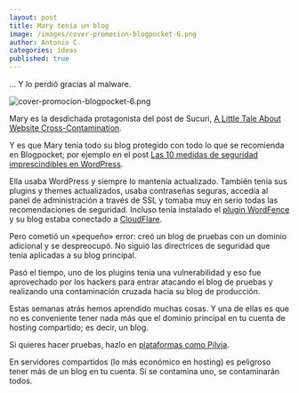 ```yaml
---
layout: post
title: Mary tenía un blog
image: /images/cover-promocion-blogpocket-6.png
author: Antonio C.
categories: ideas
published: true 
---
```


... Y lo perdió gracias al malware.

![cover-promocion-blogpocket-6.png]({{site.baseurl}}/images/cover-promocion-blogpocket-6.png)

Mary es la desdichada protagonista del post de Sucuri, [A Little Tale About Website Cross-Contamination](https://blog.sucuri.net/2012/03/a-little-tale-about-website-cross-contamination.html).

Y es que Mary tenía todo su blog protegido con todo lo que se recomienda en Blogpocket; por ejemplo en el post [Las 10 medidas de seguridad imprescindibles en WordPress](https://www.blogpocket.com/2016/07/24/las-10-medidas-de-seguridad-imprescindibles-en-wordpress/).

Ella usaba WordPress y siempre lo mantenía actualizado. También tenía sus plugins y themes actualizados, usaba contraseñas seguras, accedía al panel de administración a través de SSL y tomaba muy en serio todas las recomendaciones de seguridad. Incluso tenía instalado el [plugin WordFence](https://www.blogpocket.com/2016/08/14/configurar-wordfence/) y su blog estaba conectado a [CloudFlare](https://www.blogpocket.com/2016/07/31/velocidad-seguridad-blog-cloudflare/).

Pero cometió un «pequeño» error: creó un blog de pruebas con un dominio adicional y se despreocupó. No siguió las directrices de seguridad que tenía aplicadas a su blog principal.

Pasó el tiempo, uno de los plugins tenía una vulnerabilidad y eso fue aprovechado por los hackers para entrar atacando el blog de pruebas y realizando una contaminación cruzada hacia su blog de producción.

Estas semanas atrás hemos aprendido muchas cosas. Y una de ellas es que no es conveniente tener nada más que el dominio principal en tu cuenta de hosting compartido; es decir, un blog.

Si quieres hacer pruebas, hazlo en [plataformas como Pilvia](https://twitter.com/i/moments/1000784735205982208).

En servidores compartidos (lo más económico en hosting) es peligroso tener más de un blog en tu cuenta. Si se contamina uno, se contaminarán todos. 


